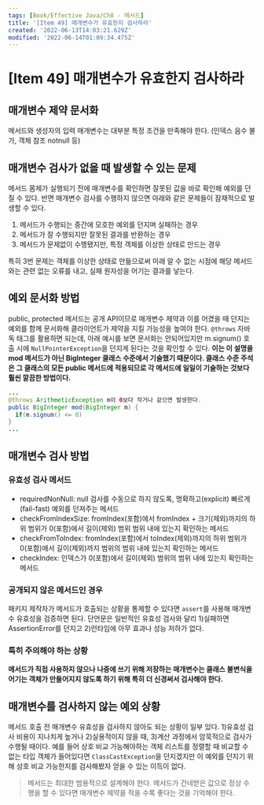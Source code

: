 ```yaml
---
tags: [Book/Effective Java/Ch8 - 메서드]
title: '[Item 49] 매개변수가 유효한지 검사하라'
created: '2022-06-13T14:03:21.629Z'
modified: '2022-06-14T01:09:34.475Z'
---
```


# [Item 49] 매개변수가 유효한지 검사하라

## 매개변수 제약 문서화

메서드와 생성자의 입력 매개변수는 대부분 특정 조건을 만족해야 한다. (인덱스 음수 불가, 객체 참조 notnull 등)

## 매개변수 검사가 없을 때 발생할 수 있는 문제

메서드 몸체가 실행되기 전에 매개변수를 확인하면 잘못된 값을 바로 확인해 예외를 던질 수 있다. 반면 매개변수 검사를 수행하지 않으면 아래와 같은 문제들이 잠재적으로 발생할 수 있다.

1) 메서드가 수행되는 중간에 모호한 예외를 던지며 실패하는 경우
2) 메서드가 잘 수행되지만 잘못된 결과를 반환하는 경우
3) 메서드가 문제없이 수행됐지만, 특정 객체를 이상한 상태로 만드는 경우

특히 3번 문제는 객체를 이상한 상태로 만듦으로써 미래 알 수 없는 시점에 해당 메서드와는 관련 없는 오류를 내고, 실패 원자성을 어기는 결과를 낳는다.

## 예외 문서화 방법

public, protected 메서드는 공개 API이므로 매개변수 제약과 이를 어겼을 때 던지는 예외를 함께 문서화해 클라이언트가 제약을 지킬 가능성을 높여야 한다. `@throws` 자바독 태그를 활용하면 되는데, 아래 예시를 보면 문서화는 안되어있지만 m.signum() 호출 시에 `NullPointerException`을 던지게 된다는 것을 확인할 수 있다. **이는 이 설명을 mod 메서드가 아닌 BigInteger 클래스 수준에서 기술했기 때문이다. 클래스 수준 주석은 그 클래스의 모든 public 메서드에 적용되므로 각 메서드에 일일이 기술하는 것보다 훨씬 깔끔한 방법이다.**

```java
...
@throws ArithmeticException m이 0보다 작거나 같으면 발생한다.
public BigInteger mod(BigInteger m) {
  if(m.signum() <= 0)
}
...
```

## 매개변수 검사 방법

### 유효성 검사 메서드
- requiredNonNull: null 검사를 수동으로 하지 않도록, 명확하고(explicit) 빠르게(fail-fast) 예외를 던져주는 메서드
- checkFromIndexSize: fromIndex(포함)에서 fromIndex + 크기(제외)까지의 하위 범위가 0(포함)에서 길이(제외) 범위 범위 내에 있는지 확인하는 메서드
- checkFromToIndex: fromIndex(포함)에서 toIndex(제외)까지의 하위 범위가 0(포함)에서 길이(제외)까지 범위의 범위 내에 있는지 확인하는 메서드
- checkIndex: 인덱스가 0(포함)에서 길이(제외) 범위의 범위 내에 있는지 확인하는 메서드

### 공개되지 않은 메서드인 경우

패키지 제작자가 메서드가 호출되는 상황을 통제할 수 있다면 `assert`를 사용해 매개변수 유효성을 검증하면 된다. 단언문은 일반적인 유효성 검사와 달리 1)실패하면 AssertionError를 던지고 2)런타임에 아무 효과나 성능 저하가 없다.

### 특히 주의해야 하는 상황

**메서드가 직접 사용하지 않으나 나중에 쓰기 위해 저장하는 매개변수는 클래스 불변식을 어기는 객체가 만들어지지 않도록 하기 위해 특히 더 신경써서 검사해야 한다.**

## 매개변수를 검사하지 않는 예외 상황

메서드 호출 전 매개변수 유효성을 검사하지 않아도 되는 상황이 일부 있다. 1)유효성 검사 비용이 지나치게 높거나 2)실용적이지 않을 때, 3)계산 과정에서 암묵적으로 검사가 수행될 때이다. 예를 들어 상호 비교 가능해야하는 객체 리스트를 정렬할 때 비교할 수 없는 타입 객체가 들어있다면 `ClassCastException`을 던지겠지만 이 예외를 던지기 위해 상호 비교 가능한지를 검사해봤자 얻을 수 있는 이득이 없다.

> 메서드는 최대한 범용적으로 설계해야 한다. 메서드가 건네받은 값으로 정상 수행을 할 수 있다면 매개변수 제약을 적을 수록 좋다는 것을 기억해야 한다.


